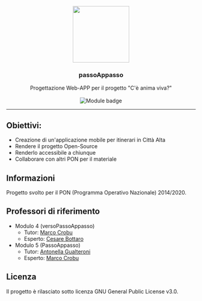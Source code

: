 <p align="center">
    <img src="https://i.imgur.com/3F7vLOw.png" width="150">
</p>

<h3 align="center">passoAppasso</h3>

<p align="center">
  Progettazione Web-APP per il progetto "C'è anima viva?"
  <br>
  <br>
  <img src="https://img.shields.io/badge/Modulo-4%20--%205-blue.svg" alt="Module badge">
  <hr>
</p>



## Obiettivi:
- Creazione di un'applicazione mobile per itinerari in Città Alta
- Rendere il progetto Open-Source
- Renderlo accessibile a chiunque
- Collaborare con altri PON per il materiale

## Informazioni
Progetto svolto per il PON (Programma Operativo Nazionale) 2014/2020.

## Professori di riferimento
* Modulo 4 (versoPassoAppasso)
    - Tutor: [Marco Crobu](https://github.com/marcocrobu)
    - Esperto: [Cesare Bottaro](https://github.com/cesarebottaro)
* Modulo 5 (PassoAppasso)
    - Tutor: [Antonella Gualteroni](https://github.com/antgua2)
    - Esperto: [Marco Crobu](https://github.com/marcocrobu)

## Licenza
Il progetto è rilasciato sotto licenza GNU General Public License v3.0.
